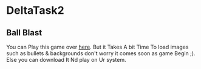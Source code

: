 # DeltaTask2
## Ball Blast
You can Play this game over [here](https://ballblastgame.firebaseapp.com/). But it Takes A bit Time To load images such as bullets & backgrounds don't worry it comes soon as game Begin ;). Else you can download It Nd play on Ur system.
